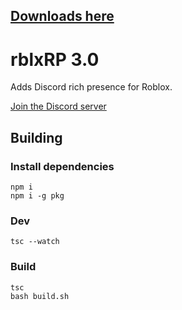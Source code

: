 ## [Downloads here](http://rblxrp.xyz)
# rblxRP 3.0
Adds Discord rich presence for Roblox.

[Join the Discord server](https://discord.gg/5aQSDGCTX6)


## Building
### Install dependencies
```
npm i
npm i -g pkg
```
### Dev
```
tsc --watch
```

### Build
```
tsc
bash build.sh
```